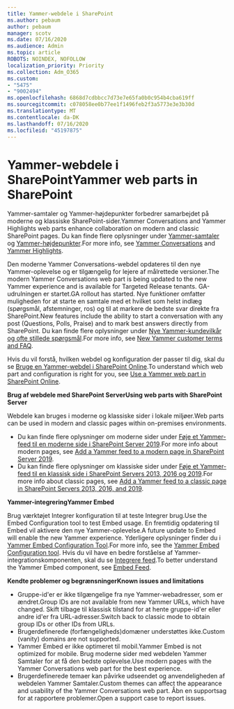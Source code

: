 ```yaml
---
title: Yammer-webdele i SharePoint
ms.author: pebaum
author: pebaum
manager: scotv
ms.date: 07/16/2020
ms.audience: Admin
ms.topic: article
ROBOTS: NOINDEX, NOFOLLOW
localization_priority: Priority
ms.collection: Adm_O365
ms.custom:
- "5475"
- "9002494"
ms.openlocfilehash: 6868d7cdbbcc7d73e7e65fa0b0c954b4cba619ff
ms.sourcegitcommit: c078058ee0b77ee1f1496feb2f3a5773e3e3b30d
ms.translationtype: MT
ms.contentlocale: da-DK
ms.lasthandoff: 07/16/2020
ms.locfileid: "45197875"
---
```

# <a name="yammer-web-parts-in-sharepoint"></a><span data-ttu-id="33b62-102">Yammer-webdele i SharePoint</span><span class="sxs-lookup"><span data-stu-id="33b62-102">Yammer web parts in SharePoint</span></span>

<span data-ttu-id="33b62-103">Yammer-samtaler og Yammer-højdepunkter forbedrer samarbejdet på moderne og klassiske SharePoint-sider.</span><span class="sxs-lookup"><span data-stu-id="33b62-103">Yammer Conversations and Yammer Highlights web parts enhance collaboration on modern and classic SharePoint pages.</span></span> <span data-ttu-id="33b62-104">Du kan finde flere oplysninger under [Yammer-samtaler](https://support.microsoft.com/office/use-a-yammer-web-part-in-sharepoint-online-a53cfa0c-3d09-42c8-a286-1038a81c59da#conversations) og [Yammer-højdepunkter](https://support.microsoft.com/office/use-a-yammer-web-part-in-sharepoint-online-a53cfa0c-3d09-42c8-a286-1038a81c59da#highlights).</span><span class="sxs-lookup"><span data-stu-id="33b62-104">For more info, see [Yammer Conversations](https://support.microsoft.com/office/use-a-yammer-web-part-in-sharepoint-online-a53cfa0c-3d09-42c8-a286-1038a81c59da#conversations)  and  [Yammer Highlights](https://support.microsoft.com/office/use-a-yammer-web-part-in-sharepoint-online-a53cfa0c-3d09-42c8-a286-1038a81c59da#highlights).</span></span>    

<span data-ttu-id="33b62-105">Den moderne Yammer Conversations-webdel opdateres til den nye Yammer-oplevelse og er tilgængelig for lejere af målrettede versioner.</span><span class="sxs-lookup"><span data-stu-id="33b62-105">The modern Yammer Conversations web part is being updated to the new Yammer experience and is available for Targeted Release tenants.</span></span> <span data-ttu-id="33b62-106">GA-udrulningen er startet.</span><span class="sxs-lookup"><span data-stu-id="33b62-106">GA rollout has started.</span></span> <span data-ttu-id="33b62-107">Nye funktioner omfatter muligheden for at starte en samtale med et hvilket som helst indlæg (spørgsmål, afstemninger, ros) og til at markere de bedste svar direkte fra SharePoint.</span><span class="sxs-lookup"><span data-stu-id="33b62-107">New features include the ability to start a conversation with any post (Questions, Polls, Praise) and to mark best answers directly from SharePoint.</span></span> <span data-ttu-id="33b62-108">Du kan finde flere oplysninger under [Nye Yammer-kundevilkår og ofte stillede spørgsmål](https://docs.microsoft.com/yammer/get-started-with-yammer/newyammer-faq).</span><span class="sxs-lookup"><span data-stu-id="33b62-108">For more info, see [New Yammer customer terms and FAQ](https://docs.microsoft.com/yammer/get-started-with-yammer/newyammer-faq).</span></span>

 <span data-ttu-id="33b62-109">Hvis du vil forstå, hvilken webdel og konfiguration der passer til dig, skal du se [Bruge en Yammer-webdel i SharePoint Online](https://support.microsoft.com/office/use-a-yammer-web-part-in-sharepoint-online-a53cfa0c-3d09-42c8-a286-1038a81c59da).</span><span class="sxs-lookup"><span data-stu-id="33b62-109">To understand which web part and configuration is right for you, see [Use a Yammer web part in SharePoint Online](https://support.microsoft.com/office/use-a-yammer-web-part-in-sharepoint-online-a53cfa0c-3d09-42c8-a286-1038a81c59da).</span></span>  

<span data-ttu-id="33b62-110">**Brug af webdele med SharePoint Server**</span><span class="sxs-lookup"><span data-stu-id="33b62-110">**Using web parts with SharePoint Server**</span></span>  

<span data-ttu-id="33b62-111">Webdele kan bruges i moderne og klassiske sider i lokale miljøer.</span><span class="sxs-lookup"><span data-stu-id="33b62-111">Web parts can be used in modern and classic pages within on-premises environments.</span></span>

- <span data-ttu-id="33b62-112">Du kan finde flere oplysninger om moderne sider under [Føje et Yammer-feed til en moderne side i SharePoint Server 2019](https://docs.microsoft.com/yammer/integrate-yammer-with-other-apps/embed-a-feed-into-a-sharepoint-site#add-a-yammer-feed-to-a-modern-page-in-sharepoint-server-2019).</span><span class="sxs-lookup"><span data-stu-id="33b62-112">For more info about modern pages, see [Add a Yammer feed to a modern page in SharePoint Server 2019](https://docs.microsoft.com/yammer/integrate-yammer-with-other-apps/embed-a-feed-into-a-sharepoint-site#add-a-yammer-feed-to-a-modern-page-in-sharepoint-server-2019).</span></span> 
- <span data-ttu-id="33b62-113">Du kan finde flere oplysninger om klassiske sider under [Føje et Yammer-feed til en klassisk side i SharePoint Servers 2013, 2016 og 2019](https://docs.microsoft.com/yammer/integrate-yammer-with-other-apps/embed-a-feed-into-a-sharepoint-site#add-a-yammer-feed-to-a-classic-page-in-sharepoint-servers-2013-2016-and-2019).</span><span class="sxs-lookup"><span data-stu-id="33b62-113">For more info about classic pages, see [Add a Yammer feed to a classic page in SharePoint Servers 2013, 2016, and 2019](https://docs.microsoft.com/yammer/integrate-yammer-with-other-apps/embed-a-feed-into-a-sharepoint-site#add-a-yammer-feed-to-a-classic-page-in-sharepoint-servers-2013-2016-and-2019).</span></span>

<span data-ttu-id="33b62-114">**Yammer-integrering**</span><span class="sxs-lookup"><span data-stu-id="33b62-114">**Yammer Embed**</span></span>  

<span data-ttu-id="33b62-115">Brug værktøjet Integrer konfiguration til at teste Integrer brug.</span><span class="sxs-lookup"><span data-stu-id="33b62-115">Use the Embed Configuration tool to test Embed usage.</span></span> <span data-ttu-id="33b62-116">En fremtidig opdatering til Embed vil aktivere den nye Yammer-oplevelse.</span><span class="sxs-lookup"><span data-stu-id="33b62-116">A future update to Embed will enable the new Yammer experience.</span></span> <span data-ttu-id="33b62-117">Yderligere oplysninger finder du i [Yammer Embed Configuration Tool](https://aka.ms/YammerEmbedConfigureTool).</span><span class="sxs-lookup"><span data-stu-id="33b62-117">For more info, see the [Yammer Embed Configuration tool](https://aka.ms/YammerEmbedConfigureTool).</span></span> <span data-ttu-id="33b62-118">Hvis du vil have en bedre forståelse af Yammer-integrationskomponenten, skal du se [Integrere feed](https://aka.ms/YammerDevDocs).</span><span class="sxs-lookup"><span data-stu-id="33b62-118">To better understand the Yammer Embed component, see [Embed Feed](https://aka.ms/YammerDevDocs).</span></span>

<span data-ttu-id="33b62-119">**Kendte problemer og begrænsninger**</span><span class="sxs-lookup"><span data-stu-id="33b62-119">**Known issues and limitations**</span></span>

- <span data-ttu-id="33b62-120">Gruppe-id'er er ikke tilgængelige fra nye Yammer-webadresser, som er ændret.</span><span class="sxs-lookup"><span data-stu-id="33b62-120">Group IDs are not available from new Yammer URLs, which have changed.</span></span> <span data-ttu-id="33b62-121">Skift tilbage til klassisk tilstand for at hente gruppe-id'er eller andre id'er fra URL-adresser.</span><span class="sxs-lookup"><span data-stu-id="33b62-121">Switch back to classic mode to obtain group IDs or other IDs from URLs.</span></span>
- <span data-ttu-id="33b62-122">Brugerdefinerede (forfængeligheds)domæner understøttes ikke.</span><span class="sxs-lookup"><span data-stu-id="33b62-122">Custom (vanity) domains are not supported.</span></span>
- <span data-ttu-id="33b62-123">Yammer Embed er ikke optimeret til mobil.</span><span class="sxs-lookup"><span data-stu-id="33b62-123">Yammer Embed is not optimized for mobile.</span></span> <span data-ttu-id="33b62-124">Brug moderne sider med webdelen Yammer Samtaler for at få den bedste oplevelse.</span><span class="sxs-lookup"><span data-stu-id="33b62-124">Use modern pages with the Yammer Conversations web part for the best experience.</span></span>
- <span data-ttu-id="33b62-125">Brugerdefinerede temaer kan påvirke udseendet og anvendeligheden af webdelen Yammer Samtaler.</span><span class="sxs-lookup"><span data-stu-id="33b62-125">Custom themes can affect the appearance and usability of the Yammer Conversations web part.</span></span> <span data-ttu-id="33b62-126">Åbn en supportsag for at rapportere problemer.</span><span class="sxs-lookup"><span data-stu-id="33b62-126">Open a support case to report issues.</span></span>